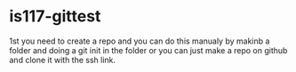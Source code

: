 # is117-gittest 

1st you need to create a repo and you can do this manualy by makinb a folder and doing a git init in the folder or you can just make a repo on github and clone it with the ssh link. 